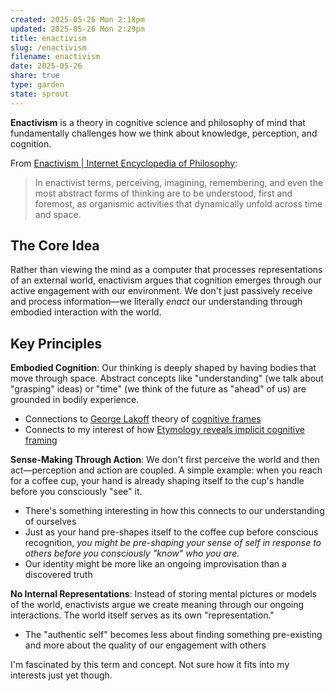 ```yaml
---
created: 2025-05-26 Mon 2:18pm
updated: 2025-05-26 Mon 2:29pm
title: enactivism
slug: /enactivism
filename: enactivism
date: 2025-05-26
share: true
type: garden
state: sprout
---
```

**Enactivism** is a theory in cognitive science and philosophy of mind that fundamentally challenges how we think about knowledge, perception, and cognition.

From [Enactivism \| Internet Encyclopedia of Philosophy](https://iep.utm.edu/enactivism/): 

> In enactivist terms, perceiving, imagining, remembering, and even the most abstract forms of thinking are to be understood, first and foremost, as organismic activities that dynamically unfold across time and space.

## The Core Idea

Rather than viewing the mind as a computer that processes representations of an external world, enactivism argues that cognition emerges through our active engagement with our environment. We don't just passively receive and process information—we literally _enact_ our understanding through embodied interaction with the world.

## Key Principles

**Embodied Cognition**: Our thinking is deeply shaped by having bodies that move through space. Abstract concepts like "understanding" (we talk about "grasping" ideas) or "time" (we think of the future as "ahead" of us) are grounded in bodily experience.

- Connections to [George Lakoff](george-lakoff) theory of [cognitive frames](cognitive-frames-moc)
- Connects to my interest of how [Etymology reveals implicit cognitive framing](etymology-reveals-implicit-cognitive-framing)

**Sense-Making Through Action**: We don't first perceive the world and then act—perception and action are coupled. A simple example: when you reach for a coffee cup, your hand is already shaping itself to the cup's handle before you consciously "see" it.

- There's something interesting in how this connects to our understanding of ourselves
- Just as your hand pre-shapes itself to the coffee cup before conscious recognition, *you might be pre-shaping your sense of self in response to others before you consciously "know" who you are.*
- Our identity might be more like an ongoing improvisation than a discovered truth

**No Internal Representations**: Instead of storing mental pictures or models of the world, enactivists argue we create meaning through our ongoing interactions. The world itself serves as its own "representation."

- The "authentic self" becomes less about finding something pre-existing and more about the quality of our engagement with others


I'm fascinated by this term and concept. Not sure how it fits into my interests just yet though.